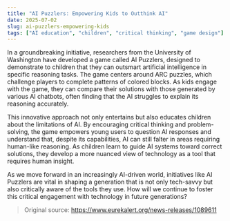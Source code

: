 ```yaml
---
title: "AI Puzzlers: Empowering Kids to Outthink AI"
date: 2025-07-02
slug: ai-puzzlers-empowering-kids
tags: ["AI education", "children", "critical thinking", "game design"]
---
```


In a groundbreaking initiative, researchers from the University of Washington have developed a game called AI Puzzlers, designed to demonstrate to children that they can outsmart artificial intelligence in specific reasoning tasks. The game centers around ARC puzzles, which challenge players to complete patterns of colored blocks. As kids engage with the game, they can compare their solutions with those generated by various AI chatbots, often finding that the AI struggles to explain its reasoning accurately.

This innovative approach not only entertains but also educates children about the limitations of AI. By encouraging critical thinking and problem-solving, the game empowers young users to question AI responses and understand that, despite its capabilities, AI can still falter in areas requiring human-like reasoning. As children learn to guide AI systems toward correct solutions, they develop a more nuanced view of technology as a tool that requires human insight.

As we move forward in an increasingly AI-driven world, initiatives like AI Puzzlers are vital in shaping a generation that is not only tech-savvy but also critically aware of the tools they use. How will we continue to foster this critical engagement with technology in future generations?
> Original source: https://www.eurekalert.org/news-releases/1089611